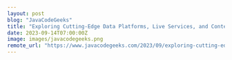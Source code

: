 ```yaml
---
layout: post
blog: "JavaCodeGeeks"
title: "Exploring Cutting-Edge Data Platforms, Live Services, and Contemporary Data Trends"
date: 2023-09-14T07:00:00Z
image: images/javacodegeeks.png
remote_url: "https://www.javacodegeeks.com/2023/09/exploring-cutting-edge-data-platforms-live-services-and-contemporary-data-trends.html"
---
```


